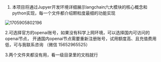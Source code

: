 1. 本项目将通过Jupyer开发环境详细展示langchain六大模块的核心概念和python实现，每一个文件都介绍颗粒度最细的功能实现
   
![1705905802196](https://github.com/jerry1900/jupyter/assets/5378029/9bc0b662-4022-454f-84bb-206d6e4ccdb8)


2.可选择官方的openai账号，如果没有科学上网环境，可以选择国内可访问的openai节点，
开通国内openai节点需要重新注册账号，试用额度高、且充值费用低，可与我联系咨询
（微信 15652965525）

3.两个文件夹都没有用，看一级目录里的文档就行
